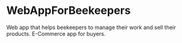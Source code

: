 # WebAppForBeekeepers
Web app that helps beekeepers to manage their work and sell their products. E-Commerce app for buyers.
